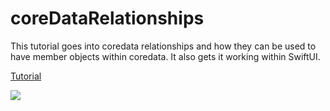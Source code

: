 #  coreDataRelationships

This tutorial goes into coredata relationships and how they can be used to have member objects within coredata. It also gets it working within SwiftUI.

[Tutorial](https://www.hackingwithswift.com/books/ios-swiftui/one-to-many-relationships-with-core-data-swiftui-and-fetchrequest)

![](https://github.com/peterlamar/ios-examples/blob/master/coreDataRelationships/coredatarel.png)
